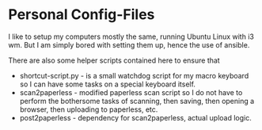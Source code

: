 # Personal Config-Files

I like to setup my computers mostly the same, running Ubuntu Linux with i3 wm. But I am simply bored with setting them up, hence the use of ansible.

There are also some helper scripts contained here to ensure that 

- shortcut-script.py - is a small watchdog script for my macro keyboard so I can have some tasks on a special keyboard itself.
- scan2paperless - modified paperless scan script so I do not have to perform the bothersome tasks of scanning, then saving, then opening a browser, then uploading to paperless, etc.
- post2paperless - dependency for scan2paperless, actual upload logic.
